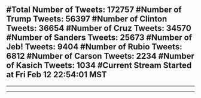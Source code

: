 #Total Number of Tweets: 172757 
#Number of Trump Tweets: 56397
#Number of Clinton Tweets: 36654
#Number of Cruz Tweets: 34570
#Number of Sanders Tweets: 25673
#Number of Jeb! Tweets: 9404
#Number of Rubio Tweets: 6812
#Number of Carson Tweets: 2234
#Number of Kasich Tweets: 1034
#Current Stream Started at Fri Feb 12 22:54:01 MST
---
---
---
